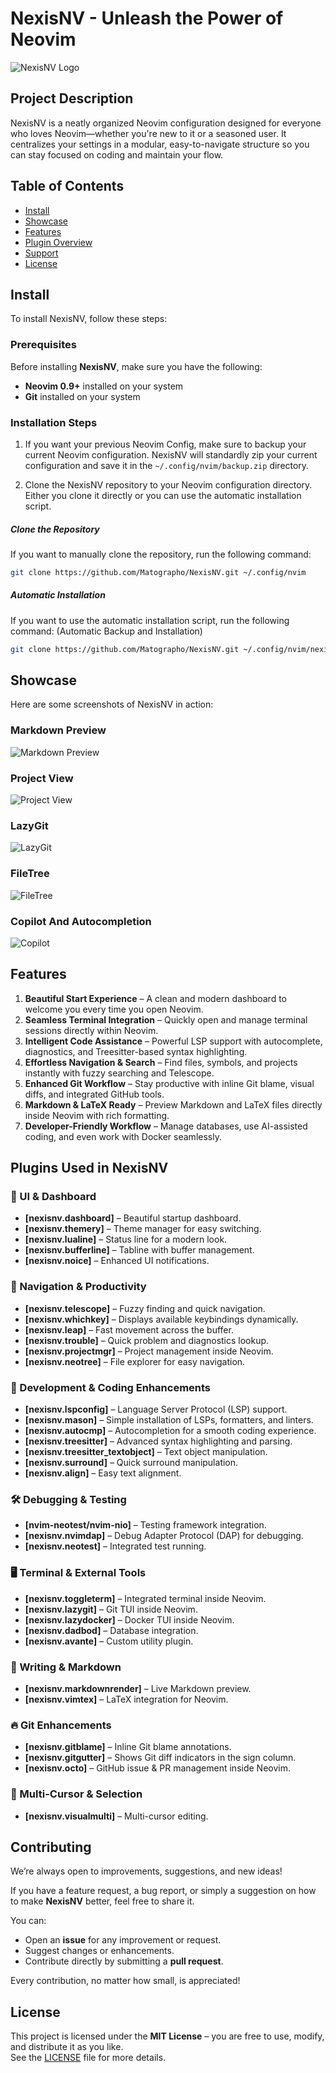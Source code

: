 # NexisNV - Unleash the Power of Neovim

![NexisNV Logo](.assets/NexisNVLogo.png)


## Project Description

NexisNV is a neatly organized Neovim configuration designed for everyone who loves Neovim—whether you're new to it or a seasoned user. It centralizes your settings in a modular, easy-to-navigate structure so you can stay focused on coding and maintain your flow.


## Table of Contents

- [Install](#install)
- [Showcase](#showcase)
- [Features](#features)
- [Plugin Overview](#plugins-used-in-nexisnv)
- [Support](#support)
- [License](#license)


## Install

To install NexisNV, follow these steps:

### Prerequisites

Before installing **NexisNV**, make sure you have the following:

- **Neovim 0.9+** installed on your system
- **Git** installed on your system


### Installation Steps

1. If you want your previous Neovim Config, make sure to backup your current Neovim configuration. NexisNV will standardly zip your current configuration and save it in the `~/.config/nvim/backup.zip` directory.

2. Clone the NexisNV repository to your Neovim configuration directory. Either you clone it directly or you can use the automatic installation script.

##### Clone the Repository
If you want to manually clone the repository, run the following command:
```sh
git clone https://github.com/Matographo/NexisNV.git ~/.config/nvim
```

##### Automatic Installation
If you want to use the automatic installation script, run the following command:
(Automatic Backup and Installation)
```sh
git clone https://github.com/Matographo/NexisNV.git ~/.config/nvim/nexisnv && bash ~/.config/nvim/nexisnv/install.sh
```


## Showcase

Here are some screenshots of NexisNV in action:

### Markdown Preview
![Markdown Preview](.assets/Markdown.png)

### Project View
![Project View](.assets/ProjectView.png)

### LazyGit
![LazyGit](.assets/LazyGit.png)

### FileTree
![FileTree](.assets/FileTree.png)

### Copilot And Autocompletion
![Copilot](.assets/Copilot.png)



## Features

1. **Beautiful Start Experience** – A clean and modern dashboard to welcome you every time you open Neovim.  
2. **Seamless Terminal Integration** – Quickly open and manage terminal sessions directly within Neovim.  
3. **Intelligent Code Assistance** – Powerful LSP support with autocomplete, diagnostics, and Treesitter-based syntax highlighting.  
4. **Effortless Navigation & Search** – Find files, symbols, and projects instantly with fuzzy searching and Telescope.  
5. **Enhanced Git Workflow** – Stay productive with inline Git blame, visual diffs, and integrated GitHub tools.  
6. **Markdown & LaTeX Ready** – Preview Markdown and LaTeX files directly inside Neovim with rich formatting.  
7. **Developer-Friendly Workflow** – Manage databases, use AI-assisted coding, and even work with Docker seamlessly.  


## Plugins Used in NexisNV

### 🌟 UI & Dashboard
- **[nexisnv.dashboard]** – Beautiful startup dashboard.
- **[nexisnv.themery]** – Theme manager for easy switching.
- **[nexisnv.lualine]** – Status line for a modern look.
- **[nexisnv.bufferline]** – Tabline with buffer management.
- **[nexisnv.noice]** – Enhanced UI notifications.

### 🚀 Navigation & Productivity
- **[nexisnv.telescope]** – Fuzzy finding and quick navigation.
- **[nexisnv.whichkey]** – Displays available keybindings dynamically.
- **[nexisnv.leap]** – Fast movement across the buffer.
- **[nexisnv.trouble]** – Quick problem and diagnostics lookup.
- **[nexisnv.projectmgr]** – Project management inside Neovim.
- **[nexisnv.neotree]** – File explorer for easy navigation.

### 🔧 Development & Coding Enhancements
- **[nexisnv.lspconfig]** – Language Server Protocol (LSP) support.
- **[nexisnv.mason]** – Simple installation of LSPs, formatters, and linters.
- **[nexisnv.autocmp]** – Autocompletion for a smooth coding experience.
- **[nexisnv.treesitter]** – Advanced syntax highlighting and parsing.
- **[nexisnv.treesitter_textobject]** – Text object manipulation.
- **[nexisnv.surround]** – Quick surround manipulation.
- **[nexisnv.align]** – Easy text alignment.

### 🛠️ Debugging & Testing
- **[nvim-neotest/nvim-nio]** – Testing framework integration.
- **[nexisnv.nvimdap]** – Debug Adapter Protocol (DAP) for debugging.
- **[nexisnv.neotest]** – Integrated test running.

### 🖥️ Terminal & External Tools
- **[nexisnv.toggleterm]** – Integrated terminal inside Neovim.
- **[nexisnv.lazygit]** – Git TUI inside Neovim.
- **[nexisnv.lazydocker]** – Docker TUI inside Neovim.
- **[nexisnv.dadbod]** – Database integration.
- **[nexisnv.avante]** – Custom utility plugin.

### 📝 Writing & Markdown
- **[nexisnv.markdownrender]** – Live Markdown preview.
- **[nexisnv.vimtex]** – LaTeX integration for Neovim.

### 🔥 Git Enhancements
- **[nexisnv.gitblame]** – Inline Git blame annotations.
- **[nexisnv.gitgutter]** – Shows Git diff indicators in the sign column.
- **[nexisnv.octo]** – GitHub issue & PR management inside Neovim.

### 🔀 Multi-Cursor & Selection
- **[nexisnv.visualmulti]** – Multi-cursor editing.


## Contributing

We’re always open to improvements, suggestions, and new ideas!  

If you have a feature request, a bug report, or simply a suggestion on how to make **NexisNV** better, feel free to share it.  

You can:  
- Open an **issue** for any improvement or request.  
- Suggest changes or enhancements.  
- Contribute directly by submitting a **pull request**.  

Every contribution, no matter how small, is appreciated! 


## License

This project is licensed under the **MIT License** – you are free to use, modify, and distribute it as you like.  
See the [LICENSE](./LICENSE) file for more details.
